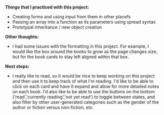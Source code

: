 **Things that I practiced with this project:**
+ Creating forms and using input from them in other placefs
+ Passing an array into a function as its parameters using spread syntax
+ Prototypal inheritance / new object creation

**Other thoughts:**
+ I had some issues with the formatting in this project. For example, I would like the box around the books to grow as the page changes size, but for the book cards to stay left aligned within that box. 

**Next steps:**
+ I really like to read, so it would be nice to keep working on this project and then use it to keep track of what I'm reading. I'd like to be able to click on each card and have it expand and allow for more detailed notes on each book. I'd also like to be able to use the buttons on the bottom ('read','currently reading','not yet read') to toggle between states, and also filter by other user-generated categories such as the gender of the author or fiction versus non-fiction, etc. 


